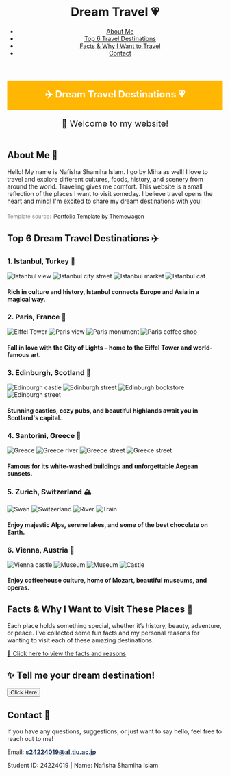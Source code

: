 <html lang="en">
<head>
  <meta charset="UTF-8" />
  <meta name="viewport" content="width=device-width, initial-scale=1" />
</head>
<body>
<header class="d-flex justify-content-between align-items-center px-4">
  <h1>Dream Travel 💗</h1>
  <nav>
    <ul class="navbar-nav flex-row gap-4 mb-0">
      <li><a href="#about">About Me</a></li>
      <li><a href="#destinations">Top 6 Travel Destinations</a></li>
      <li><a href="#facts">Facts & Why I Want to Travel</a></li>
	  <li><a href="#contact">Contact</a></li>
    </ul>
  </nav>
</header>

<!-- Yellow top bar -->
<div style="background-color: #ffb703; color: white; padding: 15px 0; text-align: center; font-size: 22px; font-weight: bold;">
  ✈️ Dream Travel Destinations 💗
</div>

<!-- Welcome Message -->
<div id="welcomeMsg" style="text-align:center; font-size: 20px; padding: 20px 0;">
  👋 Welcome to my website!
</div>

<!-- About Me Section -->
<section class="section-box" id="about">
  <h2>About Me 👋</h2>
  <p>Hello! My name is Nafisha Shamiha Islam. I go by Miha as well! I love to travel and explore different cultures, foods, history, and scenery from around the world. Traveling gives me comfort. This website is a small reflection of the places I want to visit someday. I believe travel opens the heart and mind! I'm excited to share my dream destinations with you!</p>
</section>
 <!-- Template Credit -->
  <p style="margin-top: 20px; font-size: 0.9em; color: gray;">
    Template source: 
    <a href="https://themewagon.github.io/iPortfolio/index.html" target="_blank" rel="noopener noreferrer">
      iPortfolio Template by Themewagon
    </a>
  </p>
<!-- Top 6 Destinations Section -->
<section class="section-box" id="destinations">
  <h2>Top 6 Dream Travel Destinations ✈️</h2>

  <div class="destination">
    <h3>1. Istanbul, Turkey 🕌</h3>
    <img src="istanbul1.jpeg" alt="Istanbul view" />
    <img src="istanbul3.jpeg" alt="Istanbul city street" />
    <img src="istanbul6.jpeg" alt="Istanbul market" />
    <img src="istanbul5.jpeg" alt="Istanbul cat" />
    <h4 class="highlight-text">
      Rich in culture and history, Istanbul connects Europe and Asia in a magical way.
    </h4>
  </div>

  <div class="destination">
    <h3>2. Paris, France 🗼</h3>
    <img src="paris1.jpeg" alt="Eiffel Tower" />
    <img src="paris5.jpeg" alt="Paris view" />
    <img src="paris2.jpeg" alt="Paris monument" />
    <img src="paris4.jpeg" alt="Paris coffee shop" />
    <h4 class="highlight-text">
      Fall in love with the City of Lights – home to the Eiffel Tower and world-famous art.
    </h4>
  </div>

  <div class="destination">
    <h3>3. Edinburgh, Scotland 🏰</h3>
    <img src="edinburgh1.jpeg" alt="Edinburgh castle" />
    <img src="edinburgh3.jpeg" alt="Edinburgh street" />
    <img src="edinburgh4.jpeg" alt="Edinburgh bookstore" />
    <img src="edinburgh5.jpeg" alt="Edinburgh street" />
    <h4 class="highlight-text">
      Stunning castles, cozy pubs, and beautiful highlands await you in Scotland's capital.
    </h4>
  </div>

  <div class="destination">
    <h3>4. Santorini, Greece 🌊</h3>
    <img src="greece5.jpeg" alt="Greece" />
    <img src="greece2.jpeg" alt="Greece river" />
    <img src="greece3.jpeg" alt="Greece street" />
    <img src="greece4.jpeg" alt="Greece street" />
    <h4 class="highlight-text">
      Famous for its white-washed buildings and unforgettable Aegean sunsets.
    </h4>
  </div>

  <div class="destination">
    <h3>5. Zurich, Switzerland 🏔️</h3>
    <img src="switzerland5.jpeg" alt="Swan" />
    <img src="switzerland3.jpeg" alt="Switzerland" />
    <img src="switzerland2.jpeg" alt="River" />
    <img src="switzerland4.jpeg" alt="Train" />
    <h4 class="highlight-text">
      Enjoy majestic Alps, serene lakes, and some of the best chocolate on Earth.
    </h4>
  </div>

  <div class="destination">
    <h3>6. Vienna, Austria 🎻</h3>
    <img src="vienna5.jpeg" alt="Vienna castle" />
    <img src="vienna2.jpeg" alt="Museum" />
    <img src="vienna3.jpeg" alt="Museum" />
    <img src="vienna1.jpeg" alt="Castle" />
    <h4 class="highlight-text">
      Enjoy coffeehouse culture, home of Mozart, beautiful museums, and operas.
    </h4>
  </div>
</section>

<!-- Facts Section -->
<section class="section-box" id="facts">
  <h2>Facts & Why I Want to Visit These Places 💬</h2>
  <p>Each place holds something special, whether it’s history, beauty, adventure, or peace. I’ve collected some fun facts and my personal reasons for wanting to visit each of these amazing destinations.</p>
  <a href="factsandwhyiwanttotravel.html" class="btn-link" target="_blank" rel="noopener noreferrer">
    📍 Click here to view the facts and reasons
  </a>
</section>

<!-- Interactive Dream Destination Input -->
<div class="text-center my-4">
  <h2>✨ Tell me your dream destination!</h2>
  <button onclick="suggestDestination()">Click Here</button>
  <p id="destinationResponse" style="font-weight: bold; margin-top: 10px;"></p>
</div>

<!-- Contact Section -->
<section class="section-box" id="contact">
  <h2>Contact 📧</h2>
  <p>If you have any questions, suggestions, or just want to say hello, feel free to reach out to me!</p>
  <p>Email: 
    <a href="mailto:s24224019@al.tiu.ac.jp" style="color: #1d3557; font-weight: bold;">
      s24224019@al.tiu.ac.jp
    </a>
  </p>
</section>

<footer>
  <p>Student ID: 24224019 | Name: Nafisha Shamiha Islam</p>
</footer>

<!-- Scroll to top button -->
<div id="scroll-top" title="Scroll to top" onclick="window.scrollTo({top:0, behavior:'smooth'});">
  <i class="bi bi-arrow-up-short"></i>
</div>

<script>
  // Welcome message
  document.getElementById("welcomeMsg").innerText = "👋 Welcome to my website!";

  // User destination prompt
  function suggestDestination() {
    const place = prompt("Where would you love to go?");
    if (place) {
      document.getElementById("destinationResponse").innerText =
        "That sounds amazing! " + place + " is definitely worth visiting!";
    }
  }

  // Show/hide scroll to top button
  window.addEventListener('scroll', () => {
    const scrollBtn = document.getElementById('scroll-top');
    if (window.scrollY > 300) {
      scrollBtn.style.display = 'block';
    } else {
      scrollBtn.style.display = 'none';
    }
  });
</script>

</body>
</html>

